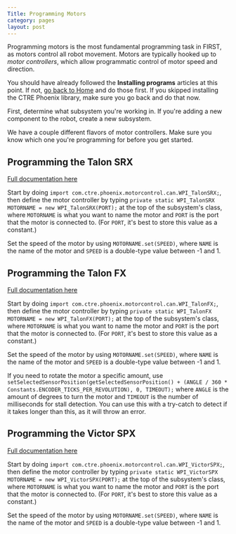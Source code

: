 ```yaml
---
Title: Programming Motors
category: pages
layout: post
---
```

Programming motors is the most fundamental programming task in FIRST, as motors control all robot movement. Motors are typically hooked up to _motor controllers_, which allow programmatic control of motor speed and direction.

You should have already followed the **Installing programs** articles at this point. If not, [go back to Home](https://github.com/Team2530/Documentation/wiki) and do those first. If you skipped installing the CTRE Phoenix library, make sure you go back and do that now.

First, determine what subsystem you're working in. If you're adding a new component to the robot, create a new subsystem.

We have a couple different flavors of motor controllers. Make sure you know which one you're programming for before you get started.

## Programming the Talon SRX
[Full documentation here](https://store.ctr-electronics.com/content/api/java/html/classcom_1_1ctre_1_1phoenix_1_1motorcontrol_1_1can_1_1_w_p_i___talon_s_r_x.html)

Start by doing `import com.ctre.phoenix.motorcontrol.can.WPI_TalonSRX;`, then define the motor controller by typing `private static WPI_TalonSRX MOTORNAME = new WPI_TalonSRX(PORT);` at the top of the subsystem's class, where `MOTORNAME` is what you want to name the motor and `PORT` is the port that the motor is connected to. (For `PORT`, it's best to store this value as a constant.)

Set the speed of the motor by using `MOTORNAME.set(SPEED)`, where `NAME` is the name of the motor and `SPEED` is a double-type value between -1 and 1.

## Programming the Talon FX
[Full documentation here](https://store.ctr-electronics.com/content/api/java/html/classcom_1_1ctre_1_1phoenix_1_1motorcontrol_1_1can_1_1_w_p_i___talon_f_x.html)

Start by doing `import com.ctre.phoenix.motorcontrol.can.WPI_TalonFX;`, then define the motor controller by typing `private static WPI_TalonFX MOTORNAME = new WPI_TalonFX(PORT);` at the top of the subsystem's class, where `MOTORNAME` is what you want to name the motor and `PORT` is the port that the motor is connected to. (For `PORT`, it's best to store this value as a constant.)

Set the speed of the motor by using `MOTORNAME.set(SPEED)`, where `NAME` is the name of the motor and `SPEED` is a double-type value between -1 and 1.

If you need to rotate the motor a specific amount, use `setSelectedSensorPosition(getSelectedSensorPosition() + (ANGLE / 360 * Constants.ENCODER_TICKS_PER_REVOLUTION), 0, TIMEOUT);` where `ANGLE` is the amount of degrees to turn the motor and `TIMEOUT` is the number of milliseconds for stall detection. You can use this with a try-catch to detect if it takes longer than this, as it will throw an error.

## Programming the Victor SPX
[Full documentation here](https://store.ctr-electronics.com/content/api/java/html/classcom_1_1ctre_1_1phoenix_1_1motorcontrol_1_1can_1_1_w_p_i___victor_s_p_x.html)

Start by doing `import com.ctre.phoenix.motorcontrol.can.WPI_VictorSPX;`, then define the motor controller by typing `private static WPI_VictorSPX MOTORNAME = new WPI_VictorSPX(PORT);` at the top of the subsystem's class, where `MOTORNAME` is what you want to name the motor and `PORT` is the port that the motor is connected to. (For `PORT`, it's best to store this value as a constant.)

Set the speed of the motor by using `MOTORNAME.set(SPEED)`, where `NAME` is the name of the motor and `SPEED` is a double-type value between -1 and 1.